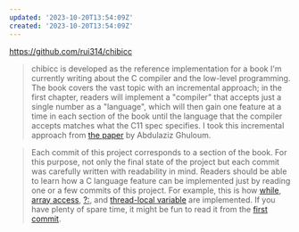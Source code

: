 ```yaml
---
updated: '2023-10-20T13:54:09Z'
created: '2023-10-20T13:54:09Z'
---
```

https://github.com/rui314/chibicc

> chibicc is developed as the reference implementation for a book I'm currently writing about the C compiler and the low-level programming. The book covers the vast topic with an incremental approach; in the first chapter, readers will implement a "compiler" that accepts just a single number as a "language", which will then gain one feature at a time in each section of the book until the language that the compiler accepts matches what the C11 spec specifies. I took this incremental approach from [the paper](http://scheme2006.cs.uchicago.edu/11-ghuloum.pdf) by Abdulaziz Ghuloum.

> Each commit of this project corresponds to a section of the book. For this purpose, not only the final state of the project but each commit was carefully written with readability in mind. Readers should be able to learn how a C language feature can be implemented just by reading one or a few commits of this project. For example, this is how [while](https://github.com/rui314/chibicc/commit/773115ab2a9c4b96f804311b95b20e9771f0190a), [array access](https://github.com/rui314/chibicc/commit/75fbd3dd6efde12eac8225d8b5723093836170a5), [?:](https://github.com/rui314/chibicc/commit/1d0e942fd567a35d296d0f10b7693e98b3dd037c), and [thread-local variable](https://github.com/rui314/chibicc/commit/79644e54cc1805e54428cde68b20d6d493b76d34) are implemented. If you have plenty of spare time, it might be fun to read it from the [first commit](https://github.com/rui314/chibicc/commit/0522e2d77e3ab82d3b80a5be8dbbdc8d4180561c).

